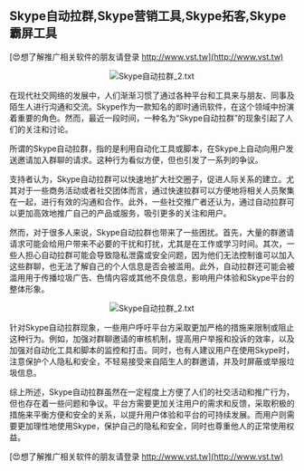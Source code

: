 ## **Skype自动拉群,Skype营销工具,Skype拓客,Skype霸屏工具**

[😍想了解推广相关软件的朋友请登录 http://www.vst.tw](http://www.vst.tw)

 <center><img src="https://vst.tw/MP4/tuiguang/png/2.png" alt="Skype自动拉群_2.txt"></center>

在现代社交网络的发展中，人们渐渐习惯了通过各种平台和工具来与朋友、同事及陌生人进行沟通和交流。Skype作为一款知名的即时通讯软件，在这个领域中扮演着重要的角色。然而，最近一段时间，一种名为“Skype自动拉群”的现象引起了人们的关注和讨论。

所谓的Skype自动拉群，指的是利用自动化工具或脚本，在Skype上自动向用户发送邀请加入群聊的请求。这种行为看似方便，但也引发了一系列的争议。

支持者认为，Skype自动拉群可以快速地扩大社交圈子，促进人际关系的建立。尤其对于一些商务活动或者社交团体而言，通过快速拉群可以方便地将相关人员聚集在一起，进行有效的沟通和合作。此外，一些社交推广者还认为，通过自动拉群可以更加高效地推广自己的产品或服务，吸引更多的关注和用户。

然而，对于很多人来说，Skype自动拉群也带来了一些困扰。首先，大量的群邀请请求可能会给用户带来不必要的干扰和打扰，尤其是在工作或学习时间。其次，一些人担心自动拉群可能会导致隐私泄露或安全问题，因为他们无法控制谁可以加入这些群聊，也无法了解自己的个人信息是否会被滥用。此外，自动拉群还可能会被滥用用于传播垃圾广告、色情内容或其他不良信息，影响用户体验和Skype平台的整体形象。

 <center><img src="https://vst.tw/MP4/tuiguang/png/2.png" alt="Skype自动拉群_2.txt"></center>

针对Skype自动拉群现象，一些用户呼吁平台方采取更加严格的措施来限制或阻止这种行为。例如，加强对群聊邀请的审核机制，提高用户举报和投诉的效率，以及加强对自动化工具和脚本的监控和打击。同时，也有人建议用户在使用Skype时，注意保护个人隐私和安全，不轻易接受来自陌生人的群邀请，并及时屏蔽或举报垃圾信息。

综上所述，Skype自动拉群虽然在一定程度上方便了人们的社交活动和推广行为，但也存在着一些问题和争议。平台方需要更加关注用户的需求和反馈，采取积极的措施来平衡方便和安全的关系，以提升用户体验和平台的可持续发展。而用户则需要更加理性地使用Skype，保护自己的隐私和安全，同时也尊重他人的正常使用权益。

[😍想了解推广相关软件的朋友请登录 http://www.vst.tw](http://www.vst.tw)



